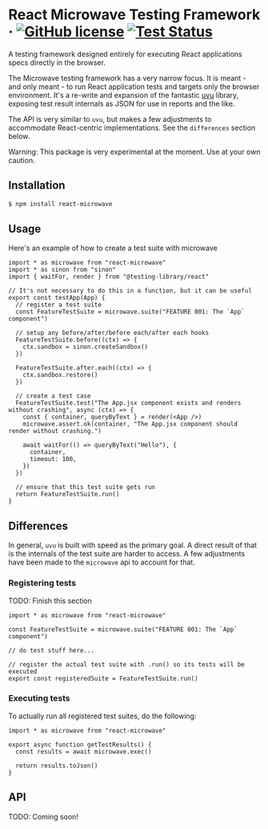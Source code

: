 # React Microwave Testing Framework · [![GitHub license](https://img.shields.io/badge/license-MIT-blue.svg)](https://github.com/Jastor11/microwave/blob/master/LICENSE) [![Test Status](https://github.com/Jastor11/microwave/actions/workflows/test.yml/badge.svg)](https://github.com/Jastor11/microwave/actions/workflows/test.yml)

<!-- ![Package Status](https://github.com/jastor11/microwave/workflows/Package/badge.svg) ![Test Status](https://github.com/jastor11/microwave/workflows/Test/badge.svg) -->

A testing framework designed entirely for executing React applications specs directly in the browser.

The Microwave testing framework has a very narrow focus. It is meant - and only meant - to run React application tests and targets only the browser environment. It's a re-write and expansion of the fantastic [uvu](https://github.com/lukeed/uvu) library, exposing test result internals as JSON for use in reports and the like.

The API is very similar to `uvu`, but makes a few adjustments to accommodate React-centric implementations. See the `differences` section below.

Warning: This package is very experimental at the moment. Use at your own caution.

## Installation

```bash
$ npm install react-microwave
```

## Usage

Here's an example of how to create a test suite with microwave

```tsx
import * as microwave from "react-microwave"
import * as sinon from "sinon"
import { waitFor, render } from "@testing-library/react"

// It's not necessary to do this in a function, but it can be useful
export const testApp(App) {
  // register a test suite
  const FeatureTestSuite = microwave.suite("FEATURE 001: The `App` component")

  // setup any before/after/before each/after each hooks
  FeatureTestSuite.before((ctx) => {
    ctx.sandbox = sinon.createSandbox()
  })

  FeatureTestSuite.after.each((ctx) => {
    ctx.sandbox.restore()
  })

  // create a test case
  FeatureTestSuite.test("The App.jsx component exists and renders without crashing", async (ctx) => {
    const { container, queryByText } = render(<App />)
    microwave.assert.ok(container, "The App.jsx component should render without crashing.")

    await waitFor(() => queryByText("Hello"), {
      container,
      timeout: 100,
    })
  })

  // ensure that this test suite gets run
  return FeatureTestSuite.run()
}

```

## Differences

In general, `uvu` is built with speed as the primary goal. A direct result of that is the internals of the test suite are harder to access. A few adjustments have been made to the `microwave` api to account for that.

### Registering tests

TODO: Finish this section

```tsx
import * as microwave from "react-microwave"

const FeatureTestSuite = microwave.suite("FEATURE 001: The `App` component")

// do test stuff here...

// register the actual test suite with .run() so its tests will be executed
export const registeredSuite = FeatureTestSuite.run()
```

### Executing tests

To actually run all registered test suites, do the following:

```tsx
import * as microwave from "react-microwave"

export async function getTestResults() {
  const results = await microwave.exec()

  return results.toJson()
}
```

## API

TODO: Coming soon!
